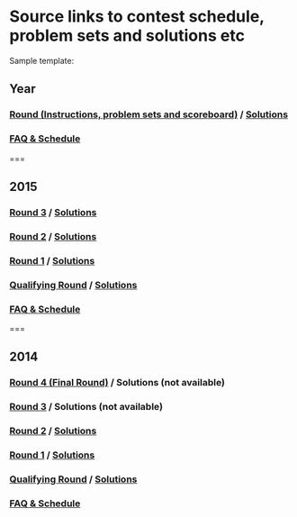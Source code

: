 # Source links to contest schedule, problem sets and solutions etc

Sample template:

## Year

### [Round (Instructions, problem sets and scoreboard)](link.to/scoreboard) / [Solutions](link.to/solutions)

### [FAQ & Schedule](link.to/faq&schedule)

===

## 2015

### [Round 3](https://www.facebook.com/hackercup/problems.php?round=890884524269795) / [Solutions](https://www.facebook.com/notes/facebook-hacker-cup/hacker-cup-2015-round-3-solutions/1056536891028878)

### [Round 2](https://www.facebook.com/hackercup/problems.php?round=323882677799153) / [Solutions](https://www.facebook.com/notes/facebook-hacker-cup/hacker-cup-2015-round-2-solutions/1051224511560116)

### [Round 1](https://www.facebook.com/hackercup/problems.php?round=344496159068801) / [Solutions](https://www.facebook.com/notes/facebook-hacker-cup/hacker-cup-2015-round-1-solutions/1047761065239794)

### [Qualifying Round](https://www.facebook.com/hackercup/problems.php?round=742632349177460) / [Solutions](https://www.facebook.com/notes/facebook-hacker-cup/hacker-cup-2015-qualification-round-solutions/1043281905687710)

### [FAQ & Schedule](https://www.facebook.com/notes/facebook-hacker-cup/hacker-cup-2015-faq/1029173677098533)

===

## 2014

### [Round 4 (Final Round)](https://www.facebook.com/hackercup/problems.php?round=180228228840273) / Solutions (not available)

### [Round 3](https://www.facebook.com/hackercup/problems.php?round=1433361756892155) / Solutions (not available)

### [Round 2](https://www.facebook.com/hackercup/problems.php?round=544142832342014) / [Solutions](https://www.facebook.com/notes/facebook-hacker-cup/2014-round-2-solutions/787413617941208)

### [Round 1](https://www.facebook.com/hackercup/problems.php?round=1437956993099239) / [Solutions](https://www.facebook.com/notes/facebook-hacker-cup/2014-round-1-solutions/783788524970384)

### [Qualifying Round](https://www.facebook.com/hackercup/problems.php?round=598486203541358) / [Solutions](https://www.facebook.com/notes/facebook-hacker-cup/2014-qualification-round-solutions/775180192497884)

### [FAQ & Schedule](link.to/faq&schedule)

